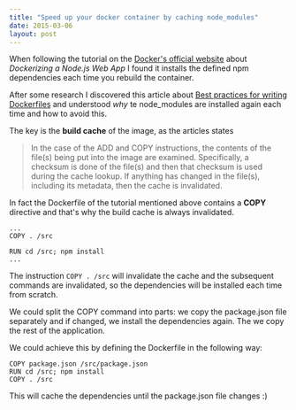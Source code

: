 ```yaml
---
title: "Speed up your docker container by caching node_modules"
date: 2015-03-06
layout: post
---
```


When following the tutorial on the [Docker's official website](https://docs.docker.com/examples/nodejs_web_app/) about *Dockerizing a Node.js Web App* I found it installs the defined npm dependencies each time you rebuild the container.

After some research I discovered this article about [Best practices for writing Dockerfiles](https://docs.docker.com/articles/dockerfile_best-practices/#build-cache) and understood *why* te node_modules are installed again each time and how to avoid this.

The key is the **build cache** of the image, as the articles states

> In the case of the ADD and COPY instructions, the contents of the file(s) being put into the image are examined. Specifically, a checksum is done of the file(s) and then that checksum is used during the cache lookup. If anything has changed in the file(s), including its metadata, then the cache is invalidated.

In fact the Dockerfile of the tutorial mentioned above contains a **COPY** directive and that's why the build cache is always invalidated.

```
...
COPY . /src

RUN cd /src; npm install
...
```

The instruction `COPY . /src` will invalidate the cache and the subsequent commands are invalidated, so the dependencies will be installed each time from scratch.

We could split the COPY command into parts: we copy the package.json file separately and if changed, we install the dependencies again. The we copy the rest of the application.

We could achieve this by defining the Dockerfile in the following way:

```
COPY package.json /src/package.json
RUN cd /src; npm install
COPY . /src
```

This will cache the dependencies until the package.json file changes :)
